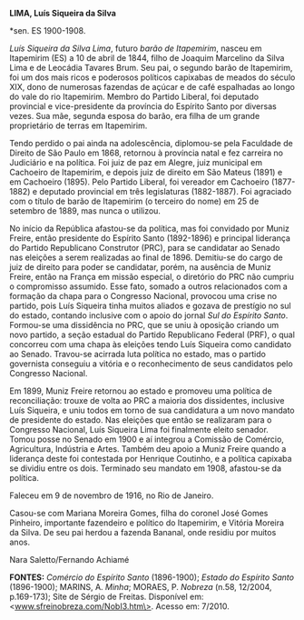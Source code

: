 **LIMA, Luís Siqueira da Silva**

\*sen. ES 1900-1908.

*Luís Siqueira da Silva Lima*, futuro *barão de Itapemirim*, nasceu em
Itapemirim (ES) a 10 de abril de 1844, filho de Joaquim Marcelino da
Silva Lima e de Leocádia Tavares Brum. Seu pai, o segundo barão de
Itapemirim, foi um dos mais ricos e poderosos políticos capixabas de
meados do século XIX, dono de numerosas fazendas de açúcar e de café
espalhadas ao longo do vale do rio Itapemirim. Membro do Partido
Liberal, foi deputado provincial e vice-presidente da província do
Espírito Santo por diversas vezes. Sua mãe, segunda esposa do barão, era
filha de um grande proprietário de terras em Itapemirim.

Tendo perdido o pai ainda na adolescência, diplomou-se pela Faculdade de
Direito de São Paulo em 1868, retornou à província natal e fez carreira
no Judiciário e na política. Foi juiz de paz em Alegre, juiz municipal
em Cachoeiro de Itapemirim, e depois juiz de direito em São Mateus
(1891) e em Cachoeiro (1895). Pelo Partido Liberal, foi vereador em
Cachoeiro (1877-1882) e deputado provincial em três legislaturas
(1882-1887). Foi agraciado com o título de barão de Itapemirim (o
terceiro do nome) em 25 de setembro de 1889, mas nunca o utilizou.

No início da República afastou-se da política, mas foi convidado por
Muniz Freire, então presidente do Espírito Santo (1892-1896) e principal
liderança do Partido Republicano Construtor (PRC), para se candidatar ao
Senado nas eleições a serem realizadas ao final de 1896. Demitiu-se do
cargo de juiz de direito para poder se candidatar, porém, na ausência de
Muniz Freire, então na França em missão especial, o diretório do PRC não
cumpriu o compromisso assumido. Esse fato, somado a outros relacionados
com a formação da chapa para o Congresso Nacional, provocou uma crise no
partido, pois Luís Siqueira tinha muitos aliados e gozava de prestígio
no sul do estado, contando inclusive com o apoio do jornal *Sul do
Espírito Santo*. Formou-se uma dissidência no PRC, que se uniu à
oposição criando um novo partido, a seção estadual do Partido
Republicano Federal (PRF), o qual concorreu com uma chapa às eleições
tendo Luís Siqueira como candidato ao Senado. Travou-se acirrada luta
política no estado, mas o partido governista conseguiu a vitória e o
reconhecimento de seus candidatos pelo Congresso Nacional.

Em 1899, Muniz Freire retornou ao estado e promoveu uma política de
reconciliação: trouxe de volta ao PRC a maioria dos dissidentes,
inclusive Luís Siqueira, e uniu todos em torno de sua candidatura a um
novo mandato de presidente do estado. Nas eleições que então se
realizaram para o Congresso Nacional, Luís Siqueira Lima foi finalmente
eleito senador. Tomou posse no Senado em 1900 e aí integrou a Comissão
de Comércio, Agricultura, Indústria e Artes. Também deu apoio a Muniz
Freire quando a liderança deste foi contestada por Henrique Coutinho, e
a política capixaba se dividiu entre os dois. Terminado seu mandato em
1908, afastou-se da política.

Faleceu em 9 de novembro de 1916, no Rio de Janeiro.

Casou-se com Mariana Moreira Gomes, filha do coronel José Gomes
Pinheiro, importante fazendeiro e político do Itapemirim, e Vitória
Moreira da Silva. De seu pai herdou a fazenda Bananal, onde residiu por
muitos anos.

Nara Saletto/Fernando Achiamé

**FONTES:** *Comércio do Espírito Santo* (1896-1900); *Estado do
Espírito Santo* (1896-1900); MARINS, A. *Minha*; MORAES, P. *Nobreza*
(n.58, 12/2004, p.169-173); Site de Sérgio de Freitas. Disponível em:
\<www.sfreinobreza.com/NobI3.htm\>. Acesso em: 7/2010.
